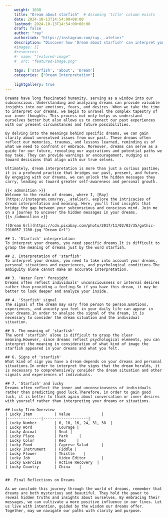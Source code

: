 ```yaml
---
    weight: 1038
    title: "Dream about starfish"  # Assuming 'title' column exists
    date: 2024-10-13T14:54:00+08:00
    lastmod: 2024-10-13T14:54:00+08:00
    draft: false
    author: "ray"
    authorLink: "https://instagram.com/ray._.atelier"
    description: "Discover how 'Dream about starfish' can interpret your future and uncover its significant meanings in your life."
    #images: []
    #resources:
    #- name: "featured-image"
    #  src: "featured-image.png"
    
    tags: ['starfish', 'about', 'Dream']
    categories: ["Dream Interpretation"]
    
    lightgallery: true
---
```

    
    Dreams have long fascinated humanity, serving as a window into our subconscious. Understanding and analyzing dreams can provide valuable insights into our emotions, fears, and desires. When we take the time to interpret our dreams, we begin to unravel the complex tapestry of our inner thoughts. This process not only helps us understand ourselves better but also allows us to connect our past experiences with our present circumstances and future possibilities.
    
    By delving into the meanings behind specific dreams, we can gain clarity about unresolved issues from our past. These dreams often reflect our memories, traumas, and lessons learned, reminding us of what we need to confront or embrace. Moreover, dreams can serve as a guide for our future, revealing our aspirations and potential paths we may take. They can provide warnings or encouragement, nudging us toward decisions that align with our true selves.
    
    Ultimately, dream interpretation is more than just a curious pastime; it is a profound practice that bridges our past, present, and future. By engaging with our dreams, we can unlock the hidden messages they carry, leading us toward greater self-awareness and personal growth.
    
    {{< admonition >}}
    Welcome to the realm of dreams, where I, [Ray](https://instagram.com/ray._.atelier), explore the intricacies of dream interpretation and meaning. Here, you’ll find insights that bridge the gap between your subconscious and conscious mind. Join me on a journey to uncover the hidden messages in your dreams.
    {{< /admonition >}}
    
    ![Dream Grl](https://cdn.pixabay.com/photo/2017/11/02/03/35/gothic-2910057_1280.jpg "Dream Grl")
    
    ## 1. 'Starfish' interpretation
    To interpret your dreams, you need specific dreams.It is difficult to grasp the meaning of dreams just by the word starfish.
    
    ## 2. Interpretation of 'starfish'
    To interpret your dreams, you need to take into account your dreams, personal situations and experiences, and psychological conditions.The ambiguity alone cannot make an accurate interpretation.
    
    ## 3. 'Water Fern' foresight
    Dreams often reflect individuals' unconsciousness or internal desires rather than providing a feeling.So if you have this dream, it may be better to look deeper and analyze your inside.
    
    ## 4. 'Starfish' signal
    The signal of the dream may vary from person to person.Emotions, experiences, and anxiety you feel in your daily life can appear in your dreams.In order to analyze the signal of the dream, it is necessary to consider the dream situation and the individual situation.
    
    ## 5. The meaning of 'starfish'
    The word 'starfish' alone is difficult to grasp the clear meaning.However, since dreams reflect psychological elements, you can interpret the meaning in consideration of what kind of image the starfish appeared in your dreams and what you felt.
    
    ## 6. Signs of 'starfish'
    What kind of sign you have a dream depends on your dreams and personal situations.In order to interpret the signs that the dream heralds, it is necessary to comprehensively consider the dream situation and other signals and experiences of individuals.
    
    ## 7. 'Starfish' and lucky
    Dreams often reflect the inner and unconsciousness of individuals rather than predicting good luck.Therefore, in order to gain good luck, it is better to think again about conversation or inner desires with yourself rather than interpreting your dreams or situations.
    
    ## Lucky Item Overview
    | Lucky Item          | Value              |
    |---------------|--------------------|
    | Lucky Number        | 6, 10, 16, 24, 31, 38  |
    | Lucky Word          | Courage |
    | Lucky Animal        | Seal |
    | Lucky Place         | Park     |
    | Lucky Color         | Red     |
    | Lucky Food          | Caprese Salad      |
    | Lucky Instrument    | Fiddle |
    | Lucky Flower        | Thistle    |
    | Lucky Job           | Video Editor       |
    | Lucky Exercise      | Active Recovery  |
    | Lucky Country       | China    |
    
    
    ##  Final Reflections on Dreams
    
    As we conclude this journey through the world of dreams, remember that dreams are both mysterious and beautiful. They hold the power to reveal hidden truths and insights about ourselves. By embracing their messages, we can cultivate a more positive influence in our lives. Let us live with intention, guided by the wisdom our dreams offer. Together, may we navigate our paths with clarity and purpose.
    